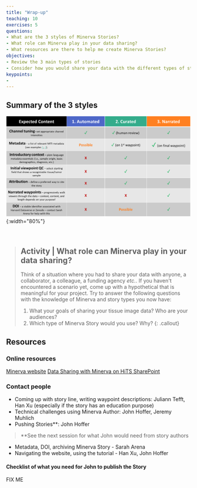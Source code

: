 ```yaml
---
title: "Wrap-up"
teaching: 10
exercises: 5
questions:
- What are the 3 styles of Minerva Stories?
- What role can Minerva play in your data sharing?
- What resources are there to help me create Minerva Stories?
objectives:
- Review the 3 main types of stories
- Consider how you would share your data with the different types of stories
keypoints:
- 
---
```


## Summary of the 3 styles

![Style guide table](../fig/style-guide-table.png) {:width="80%"}

<br>

> ## Activity | What role can Minerva play in your data sharing?
> Think of a situation where you had to share your data with anyone, a collaborator, a colleague,
> a funding agency *etc.*. If you haven't encountered a scenario yet, come up with a hypothetical
> that is meaningful for your project.
> Try to answer the following questions with the knowledge of Minerva and story types you now have:
> 1. What your goals of sharing your tissue image data? Who are your audiences?
> 2. Which type of Minerva Story would you use? Why?
{: .callout}


## Resources

### Online resources

[Minerva website](https://www.minerva.im)
[Data Sharing with Minerva on HiTS SharePoint](https://hu.sharepoint.com/sites/HiTS/SitePages/Data-Sharing-with-Minerva.aspx?csf=1&web=1&e=MqX6bG&cid=cff8ff08-d09d-44b2-8228-e95d70bfa79f)

### Contact people

- Coming up with story line, writing waypoint descriptions: Juliann Tefft, Han Xu (especially if the story has an education purpose)
- Technical challenges using Minerva Author: John Hoffer, Jeremy Muhlich
- Pushing Stories**: John Hoffer
> **See the next session for what John would need from story authors
- Metadata, DOI, archiving Minerva Story - Sarah Arena
- Navigating the website, using the tutorial - Han Xu, John Hoffer

#### Checklist of what you need for John to publish the Story

FIX ME
